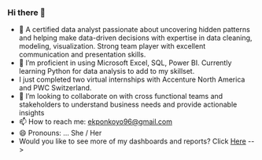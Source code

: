 ### Hi there 👋

- 🔭 A certified data analyst passionate about uncovering hidden patterns and helping make data-driven decisions with expertise in data cleaning, modeling, visualization. Strong team player with excellent communication and presentation skills.
- 🌱 I’m proficient in using Microsoft Excel, SQL, Power BI. Currently learning Python for data analysis to add to my skillset.
- I just completed two virtual internships with Accenture North America and PWC Switzerland. 
- 👯 I’m looking to collaborate on with cross functional teams and stakeholders to understand business needs and provide actionable insights
- 📫 How to reach me: ekponkoyo96@gmail.com
- 😄 Pronouns: ... She / Her
- Would you like to see more of my dashboards and reports? Click [Here](https://www.novypro.com/profile_projects/ekponkoyo)
-->
